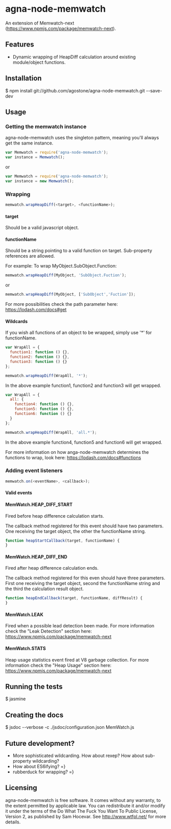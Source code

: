 # agna-node-memwatch
An extension of Memwatch-next (https://www.npmjs.com/package/memwatch-next).

## Features
- Dynamic wrapping of HeapDiff calculation around existing module/object functions.

## Installation
$ npm install git://github.com/agostone/agna-node-memwatch.git --save-dev

## Usage

### Getting the memwatch instance
agna-node-memwatch uses the singleton pattern, meaning you'll always get the same instance.

```js
var Memwatch = require('agna-node-memwatch');
var instance = Memwatch();
```
or
```js
var Memwatch = require('agna-node-memwatch');
var instance = new Memwatch();
```

### Wrapping
```js
memwatch.wrapHeapDiff(<target>, <functionName>);
```

#### target
Should be a valid javascript object.

#### functionName
Should be a string pointing to a valid function on target. 
Sub-property references are allowed.

For example:
To wrap MyObject.SubObject.Function:
```js
memwatch.wrapHeapDiff(MyObject, 'SubObject.Fuction');
```
or
```js
memwatch.wrapHeapDiff(MyObject, ['SubObject','Fuction']);
```
For more possibilities check the path parameter here: https://lodash.com/docs#get

#### Wildcards
If you wish all functions of an object to be wrapped, simply use '*' for functionName.
```js
var WrapAll = {
  function1: function () {},
  function2: function () {},
  function3: function () {}
};

memwatch.wrapHeapDiff(WrapAll, '*');
```
In the above example function1, function2 and function3 will get wrapped.

```js
var WrapAll = {
  all: {
    function4: function () {},
    function5: function () {},
    function6: function () {}
  }
};

memwatch.wrapHeapDiff(WrapAll, 'all.*');
```
In the above example function4, function5 and function6 will get wrapped.

For more information on how anga-node-memwatch determines the functions to wrap, look here: https://lodash.com/docs#functions 

### Adding event listeners
```js
memwatch.on(<eventName>, <callback>);
```

#### Valid events

#### MemWatch.HEAP_DIFF_START
Fired before heap difference calculation starts.

The callback method registered for this event should have two parameters.
One receiving the target object, the other the functionName string.
```js
function heapStartCallback(target, functionName) {
}
```

#### MemWatch.HEAP_DIFF_END
Fired after heap difference calculation ends.

The callback method registered for this even should have three parameters.
First one receiving the target object, second the functionName string and the third the calculation result object.
```js
function heapEndCallback(target, functionName, diffResult) {
}
```

#### MemWatch.LEAK
Fired when a possible lead detection been made.
For more information check the "Leak Detection" section here: https://www.npmjs.com/package/memwatch-next 

#### MemWatch.STATS
Heap usage statistics event fired at V8 garbage collection.
For more information check the "Heap Usage" section here: https://www.npmjs.com/package/memwatch-next 

## Running the tests
$ jasmine

## Creating the docs
$ jsdoc --verbose -c ./jsdoc/configuration.json MemWatch.js

## Future development?
- More sophisticated wildcarding. How about rexep? How about sub-property wildcarding?
- How about ES6ifying? =}
- rubberduck for wrapping? =}

## Licensing
agna-node-memwatch is free software.
It comes without any warranty, to the extent permitted by applicable law.
You can redistribute it and/or modify it under the terms of the 
Do What The Fuck You Want To Public License, Version 2, as published by Sam Hocevar.
See http://www.wtfpl.net/ for more details.